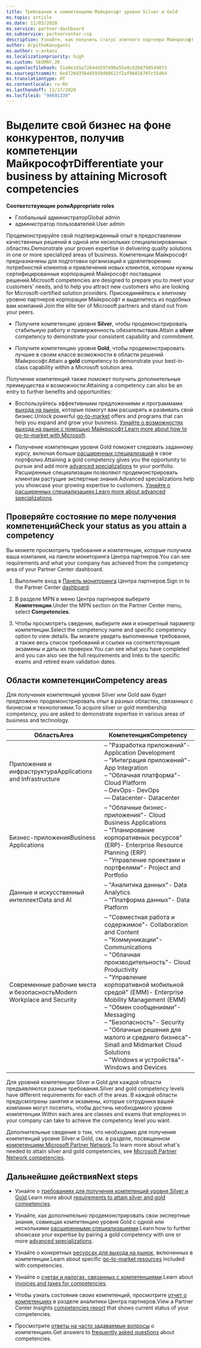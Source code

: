 ```yaml
---
title: Требования к компетенциям Майкрософт уровня Silver и Gold
ms.topic: article
ms.date: 11/03/2020
ms.service: partner-dashboard
ms.subservice: partnercenter-csp
description: Узнайте, как получить статус элитного партнера Майкрософт и привлечь новых клиентов, выполнив необходимые требования и став участником с уровнем компетенций Silver или Gold.
author: ArpithaKanuganti
ms.author: v-arkanu
ms.localizationpriority: high
ms.custom: SEOMAY.20
ms.openlocfilehash: 51a0e1d1e726444597d99a55e8c62b6788549073
ms.sourcegitcommit: 6ed7268356445939db8613f2af96016707c55d64
ms.translationtype: HT
ms.contentlocale: ru-RU
ms.lasthandoff: 11/17/2020
ms.locfileid: "94691339"
---
```

# <a name="differentiate-your-business-by-attaining-microsoft-competencies"></a><span data-ttu-id="0ca6c-103">Выделите свой бизнес на фоне конкурентов, получив компетенции Майкрософт</span><span class="sxs-lookup"><span data-stu-id="0ca6c-103">Differentiate your business by attaining Microsoft competencies</span></span>

<span data-ttu-id="0ca6c-104">**Соответствующие роли**</span><span class="sxs-lookup"><span data-stu-id="0ca6c-104">**Appropriate roles**</span></span>
- <span data-ttu-id="0ca6c-105">Глобальный администратор</span><span class="sxs-lookup"><span data-stu-id="0ca6c-105">Global admin</span></span>
- <span data-ttu-id="0ca6c-106">администратор пользователей.</span><span class="sxs-lookup"><span data-stu-id="0ca6c-106">User admin</span></span>

<span data-ttu-id="0ca6c-107">Продемонстрируйте свой подтвержденный опыт в предоставлении качественных решений в одной или нескольких специализированных областях.</span><span class="sxs-lookup"><span data-stu-id="0ca6c-107">Demonstrate your proven expertise in delivering quality solutions in one or more specialized areas of business.</span></span> <span data-ttu-id="0ca6c-108">Компетенции Майкрософт предназначены для подготовки организаций к удовлетворению потребностей клиентов и привлечения новых клиентов, которым нужны сертифицированные корпорацией Майкрософт поставщики решений.</span><span class="sxs-lookup"><span data-stu-id="0ca6c-108">Microsoft competencies are designed to prepare you to meet your customers' needs, and to help you attract new customers who are looking for Microsoft-certified solution providers.</span></span> <span data-ttu-id="0ca6c-109">Присоединяйтесь к элитному уровню партнеров корпорации Майкрософт и выделитесь из подобных вам компаний.</span><span class="sxs-lookup"><span data-stu-id="0ca6c-109">Join the elite tier of Microsoft partners and stand out from your peers.</span></span>

- <span data-ttu-id="0ca6c-110">Получите компетенцию уровня **Silver**, чтобы продемонстрировать стабильную работу и приверженность обязательствам.</span><span class="sxs-lookup"><span data-stu-id="0ca6c-110">Attain a **silver** competency to demonstrate your consistent capability and commitment.</span></span>

- <span data-ttu-id="0ca6c-111">Получите компетенцию уровня **Gold**, чтобы продемонстрировать лучшие в своем классе возможности в области решений Майкрософт.</span><span class="sxs-lookup"><span data-stu-id="0ca6c-111">Attain a **gold** competency to demonstrate your best-in-class capability within a Microsoft solution area.</span></span>

<span data-ttu-id="0ca6c-112">Получение компетенций также поможет получить дополнительные преимущества и возможности:</span><span class="sxs-lookup"><span data-stu-id="0ca6c-112">Attaining a competency can also be an entry to further benefits and opportunities:</span></span>

- <span data-ttu-id="0ca6c-113">Воспользуйтесь эффективными предложениями и программами [выхода на рынок](mpn-learn-about-go-to-market-benefits.md), которые помогут вам расширять и развивать свой бизнес.</span><span class="sxs-lookup"><span data-stu-id="0ca6c-113">Unlock powerful [go-to-market](mpn-learn-about-go-to-market-benefits.md) offers and programs that can help you expand and grow your business.</span></span> <span data-ttu-id="0ca6c-114">[Узнайте о возможностях выхода на рынок с помощью Майкрософт.](https://partner.microsoft.com/solutions/go-to-market)</span><span class="sxs-lookup"><span data-stu-id="0ca6c-114">[Learn more about how to go-to-market with Microsoft](https://partner.microsoft.com/solutions/go-to-market).</span></span>

- <span data-ttu-id="0ca6c-115">Получение компетенции уровня Gold поможет следовать заданному курсу, включая больше [расширенных специализаций](advanced-specializations.md) в свое портфолио.</span><span class="sxs-lookup"><span data-stu-id="0ca6c-115">Attaining a gold competency gives you the opportunity to pursue and add more [advanced specializations](advanced-specializations.md) to your portfolio.</span></span> <span data-ttu-id="0ca6c-116">Расширенные специализации позволяют продемонстрировать клиентам растущие экспертные знания.</span><span class="sxs-lookup"><span data-stu-id="0ca6c-116">Advanced specializations help you showcase your growing expertise to customers.</span></span> <span data-ttu-id="0ca6c-117">[Узнайте о расширенных специализациях.](https://partner.microsoft.com/membership/advanced-specialization)</span><span class="sxs-lookup"><span data-stu-id="0ca6c-117">[Learn more about advanced specializations](https://partner.microsoft.com/membership/advanced-specialization).</span></span>

## <a name="check-your-status-as-you-attain-a-competency"></a><span data-ttu-id="0ca6c-118">Проверяйте состояние по мере получения компетенций</span><span class="sxs-lookup"><span data-stu-id="0ca6c-118">Check your status as you attain a competency</span></span>

<span data-ttu-id="0ca6c-119">Вы можете просмотреть требования и компетенции, которые получила ваша компания, на панели мониторинга Центра партнеров.</span><span class="sxs-lookup"><span data-stu-id="0ca6c-119">You can see requirements and what your company has achieved from the competency area of your Partner Center dashboard.</span></span>

1. <span data-ttu-id="0ca6c-120">Выполните вход в [Панель мониторинга](https://partner.microsoft.com/dashboard/home) Центра партнеров.</span><span class="sxs-lookup"><span data-stu-id="0ca6c-120">Sign in to the Partner Center [dashboard](https://partner.microsoft.com/dashboard/home).</span></span>

2. <span data-ttu-id="0ca6c-121">В разделе MPN в меню Центра партнеров выберите **Компетенции**.</span><span class="sxs-lookup"><span data-stu-id="0ca6c-121">Under the MPN section on the Partner Center menu, select **Competencies**.</span></span>

3. <span data-ttu-id="0ca6c-122">Чтобы просмотреть сведения, выберите имя и конкретный параметр компетенции.</span><span class="sxs-lookup"><span data-stu-id="0ca6c-122">Select the competency name and specific competency option to view details.</span></span> <span data-ttu-id="0ca6c-123">Вы можете увидеть выполненные требования, а также весь список требований и ссылки на соответствующие экзамены и даты их проверки.</span><span class="sxs-lookup"><span data-stu-id="0ca6c-123">You can see what you have completed and you can also see the full requirements and links to the specific exams and retired exam validation dates.</span></span>

## <a name="competency-areas"></a><span data-ttu-id="0ca6c-124">Области компетенции</span><span class="sxs-lookup"><span data-stu-id="0ca6c-124">Competency areas</span></span>

<span data-ttu-id="0ca6c-125">Для получения компетенций уровня Silver или Gold вам будет предложено продемонстрировать опыт в разных областях, связанных с бизнесом и технологиями.</span><span class="sxs-lookup"><span data-stu-id="0ca6c-125">To acquire silver or gold membership competency, you are asked to demonstrate expertise in various areas of business and technology.</span></span>

|<span data-ttu-id="0ca6c-126">**Область**</span><span class="sxs-lookup"><span data-stu-id="0ca6c-126">**Area**</span></span>            |<span data-ttu-id="0ca6c-127">**Компетенция**</span><span class="sxs-lookup"><span data-stu-id="0ca6c-127">**Competency**</span></span>                    |
|--------------------|--------------------------------|
|<span data-ttu-id="0ca6c-128">Приложения и инфраструктура</span><span class="sxs-lookup"><span data-stu-id="0ca6c-128">Applications and Infrastructure</span></span>| <span data-ttu-id="0ca6c-129">– "Разработка приложений"</span><span class="sxs-lookup"><span data-stu-id="0ca6c-129">- Application Development</span></span><br/> <span data-ttu-id="0ca6c-130">– "Интеграция приложений"</span><span class="sxs-lookup"><span data-stu-id="0ca6c-130">- App Integration</span></span><br/> <span data-ttu-id="0ca6c-131">– "Облачная платформа"</span><span class="sxs-lookup"><span data-stu-id="0ca6c-131">- Cloud Platform</span></span><br/> <span data-ttu-id="0ca6c-132">– DevOps</span><span class="sxs-lookup"><span data-stu-id="0ca6c-132">- DevOps</span></span><br/> <span data-ttu-id="0ca6c-133">— Datacenter</span><span class="sxs-lookup"><span data-stu-id="0ca6c-133">- Datacenter</span></span> |
|<span data-ttu-id="0ca6c-134">Бизнес-приложения</span><span class="sxs-lookup"><span data-stu-id="0ca6c-134">Business Applications</span></span> | <span data-ttu-id="0ca6c-135">– "Облачные бизнес-приложения"</span><span class="sxs-lookup"><span data-stu-id="0ca6c-135">- Cloud Business Applications</span></span></br> <span data-ttu-id="0ca6c-136">– "Планирование корпоративных ресурсов" (ERP)</span><span class="sxs-lookup"><span data-stu-id="0ca6c-136">- Enterprise Resource Planning (ERP)</span></span></br> <span data-ttu-id="0ca6c-137">– "Управление проектами и портфелями"</span><span class="sxs-lookup"><span data-stu-id="0ca6c-137">- Project and Portfolio</span></span> |
|<span data-ttu-id="0ca6c-138">Данные и искусственный интеллект</span><span class="sxs-lookup"><span data-stu-id="0ca6c-138">Data and AI</span></span>| <span data-ttu-id="0ca6c-139">– "Аналитика данных"</span><span class="sxs-lookup"><span data-stu-id="0ca6c-139">- Data Analytics</span></span><br/> <span data-ttu-id="0ca6c-140">– "Платформа данных"</span><span class="sxs-lookup"><span data-stu-id="0ca6c-140">- Data Platform</span></span> |
|<span data-ttu-id="0ca6c-141">Современные рабочие места и безопасность</span><span class="sxs-lookup"><span data-stu-id="0ca6c-141">Modern Workplace and Security</span></span> | <span data-ttu-id="0ca6c-142">– "Совместная работа и содержимое"</span><span class="sxs-lookup"><span data-stu-id="0ca6c-142">- Collaboration and Content</span></span><br/> <span data-ttu-id="0ca6c-143">– "Коммуникации"</span><span class="sxs-lookup"><span data-stu-id="0ca6c-143">- Communications</span></span><br/> <span data-ttu-id="0ca6c-144">– "Облачная производительность"</span><span class="sxs-lookup"><span data-stu-id="0ca6c-144">- Cloud Productivity</span></span><br/> <span data-ttu-id="0ca6c-145">– "Управление корпоративной мобильной средой" (EMM)</span><span class="sxs-lookup"><span data-stu-id="0ca6c-145">- Enterprise Mobility Management (EMM)</span></span><br/> <span data-ttu-id="0ca6c-146">– "Обмен сообщениями"</span><span class="sxs-lookup"><span data-stu-id="0ca6c-146">- Messaging</span></span><br/> <span data-ttu-id="0ca6c-147">– "Безопасность"</span><span class="sxs-lookup"><span data-stu-id="0ca6c-147">- Security</span></span><br/> <span data-ttu-id="0ca6c-148">– "Облачные решения для малого и среднего бизнеса"</span><span class="sxs-lookup"><span data-stu-id="0ca6c-148">- Small and Midmarket Cloud Solutions</span></span><br/> <span data-ttu-id="0ca6c-149">– "Windows и устройства"</span><span class="sxs-lookup"><span data-stu-id="0ca6c-149">- Windows and Devices</span></span> |

<span data-ttu-id="0ca6c-150">Для уровней компетенции Silver и Gold для каждой области предъявляются разные требования.</span><span class="sxs-lookup"><span data-stu-id="0ca6c-150">Silver and gold competency levels have different requirements for each of the areas.</span></span> <span data-ttu-id="0ca6c-151">В каждой области предусмотрены занятия и экзамены, которые сотрудники вашей компании могут посетить, чтобы достичь необходимого уровня компетенции.</span><span class="sxs-lookup"><span data-stu-id="0ca6c-151">Within each area are classes and exams that employees in your company can take to achieve the competency level you want.</span></span> 

<span data-ttu-id="0ca6c-152">Дополнительные сведения о том, что необходимо для получения компетенций уровня Silver и Gold, см. в разделе, посвященном [компетенциям Microsoft Partner Network](https://partner.microsoft.com/membership/competencies).</span><span class="sxs-lookup"><span data-stu-id="0ca6c-152">To learn more about what's needed to attain silver and gold competencies, see [Microsoft Partner Network competencies](https://partner.microsoft.com/membership/competencies).</span></span>

## <a name="next-steps"></a><span data-ttu-id="0ca6c-153">Дальнейшие действия</span><span class="sxs-lookup"><span data-stu-id="0ca6c-153">Next steps</span></span>

- <span data-ttu-id="0ca6c-154">Узнайте о [требованиях для получения компетенций уровня Silver и Gold](https://partner.microsoft.com/membership/competencies).</span><span class="sxs-lookup"><span data-stu-id="0ca6c-154">Learn more about [requirements to attain silver and gold competencies](https://partner.microsoft.com/membership/competencies).</span></span>

- <span data-ttu-id="0ca6c-155">Узнайте, как дополнительно продемонстрировать свои экспертные знания, совмещая компетенцию уровня Gold с одной или несколькими [расширенными специализациями](advanced-specializations.md).</span><span class="sxs-lookup"><span data-stu-id="0ca6c-155">Learn how to further showcase your expertise by pairing a gold competency with one or more [advanced specializations](advanced-specializations.md).</span></span>

- <span data-ttu-id="0ca6c-156">Узнайте о конкретных [ресурсах для выхода на рынок](mpn-learn-about-go-to-market-benefits.md), включенных в компетенции.</span><span class="sxs-lookup"><span data-stu-id="0ca6c-156">Learn about specific [go-to-market resources](mpn-learn-about-go-to-market-benefits.md) included with competencies.</span></span>

- <span data-ttu-id="0ca6c-157">Узнайте о [счетах и налогах, связанных с компетенциями](mpn-view-print-maps-invoice.md).</span><span class="sxs-lookup"><span data-stu-id="0ca6c-157">Learn about [invoices and taxes for competencies](mpn-view-print-maps-invoice.md).</span></span>

- <span data-ttu-id="0ca6c-158">Чтобы узнать состояние своих компетенций, просмотрите [отчет о компетенциях](pci-competencies-report.md) в разделе аналитики Центра партнеров.</span><span class="sxs-lookup"><span data-stu-id="0ca6c-158">View a Partner Center Insights [competencies report](pci-competencies-report.md) that shows current status of your competencies.</span></span>

- <span data-ttu-id="0ca6c-159">Просмотрите [ответы на часто задаваемые вопросы](competencies-faq.md) о компетенциях.</span><span class="sxs-lookup"><span data-stu-id="0ca6c-159">Get answers to [frequently asked questions](competencies-faq.md) about competencies.</span></span>
